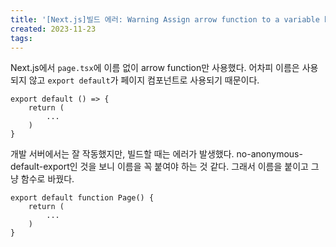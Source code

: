 ```yaml
---
title: '[Next.js]빌드 에러: Warning Assign arrow function to a variable before exporting as module default import no-anonymous-default-export'
created: 2023-11-23
tags:
---
```


Next.js에서 `page.tsx`에 이름 없이 arrow function만 사용했다. 어차피 이름은 사용되지 않고 `export default`가 페이지 컴포넌트로 사용되기 때문이다.

```tsx
export default () => {
	return (
		...
	)
}
```

개발 서버에서는 잘 작동했지만, 빌드할 때는 에러가 발생했다. no-anonymous-default-export인 것을 보니 이름을 꼭 붙여야 하는 것 같다. 그래서 이름을 붙이고 그냥 함수로 바꿨다.

```tsx
export default function Page() {
	return (
		...
	)
}
```

